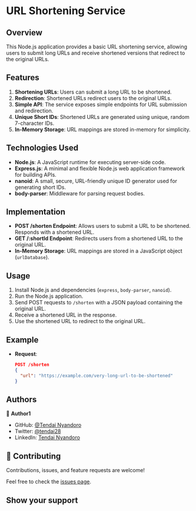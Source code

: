 # URL Shortening Service

## Overview
This Node.js application provides a basic URL shortening service, allowing users to submit long URLs and receive shortened versions that redirect to the original URLs.

## Features
1. **Shortening URLs**: Users can submit a long URL to be shortened.
2. **Redirection**: Shortened URLs redirect users to the original URLs.
3. **Simple API**: The service exposes simple endpoints for URL submission and redirection.
4. **Unique Short IDs**: Shortened URLs are generated using unique, random 7-character IDs.
5. **In-Memory Storage**: URL mappings are stored in-memory for simplicity.

## Technologies Used
- **Node.js**: A JavaScript runtime for executing server-side code.
- **Express.js**: A minimal and flexible Node.js web application framework for building APIs.
- **nanoid**: A small, secure, URL-friendly unique ID generator used for generating short IDs.
- **body-parser**: Middleware for parsing request bodies.

## Implementation
- **POST /shorten Endpoint**: Allows users to submit a URL to be shortened. Responds with a shortened URL.
- **GET /:shortId Endpoint**: Redirects users from a shortened URL to the original URL.
- **In-Memory Storage**: URL mappings are stored in a JavaScript object (`urlDatabase`).

## Usage
1. Install Node.js and dependencies (`express`, `body-parser`, `nanoid`).
2. Run the Node.js application.
3. Send POST requests to `/shorten` with a JSON payload containing the original URL.
4. Receive a shortened URL in the response.
5. Use the shortened URL to redirect to the original URL.

## Example
- **Request**:
  ```json
  POST /shorten
  {
    "url": "https://example.com/very-long-url-to-be-shortened"
  }

## Authors

👤 **Author1**

- GitHub: [@Tendai Nyandoro](https://github.com/tnyandoro)
- Twitter: [@tendai28](https://twitter.com/tendai28)
- LinkedIn: [Tendai Nyandoro](https://www.linkedin.com/in/tendai-nyandoro-a8060826/)


## 🤝 Contributing

Contributions, issues, and feature requests are welcome!

Feel free to check the [issues page](https://github.com/tnyandoro/url-shortener).

## Show your support